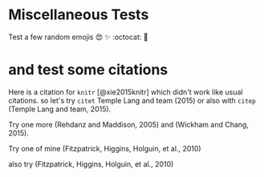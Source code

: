 
# Miscellaneous Tests

Test a few random emojis :heart_eyes: :sparkles: :octocat: :large_blue_circle:

# and test some citations

Here is a citation for `knitr` [@xie2015knitr] which didn't work like usual citations. so let's try `citet` Temple Lang and team (2015) or also with `citep` (Temple Lang and team, 2015).

Try one more (Rehdanz and Maddison, 2005) and (Wickham and Chang, 2015).

Try one of mine (Fitzpatrick, Higgins, Holguin, et al., 2010) 

also try (Fitzpatrick, Higgins, Holguin, et al., 2010)

